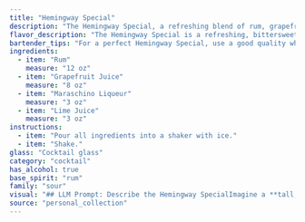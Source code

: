 ```yaml
---
title: "Hemingway Special"
description: "The Hemingway Special, a refreshing blend of rum, grapefruit, maraschino, and lime, is a classic **rum sour**.  It's rumored to be a favorite of Ernest Hemingway, though its origins remain shrouded in mystery. "
flavor_description: "The Hemingway Special is a refreshing, bittersweet cocktail. The rum provides a backbone of sweetness and spice, while the grapefruit juice adds a tart and slightly bitter counterpoint.  The maraschino liqueur contributes a touch of cherry sweetness and a delicate floral note, while the lime juice balances everything with its bright acidity, creating a harmonious and complex flavor profile. "
bartender_tips: "For a perfect Hemingway Special, use a good quality white rum. Freshly squeezed grapefruit juice is key. Don't be afraid to use a generous amount of maraschino liqueur, it balances the bitterness of the grapefruit.  Shake vigorously with ice to chill and dilute.  Strain into a chilled coupe glass and garnish with a grapefruit twist or a maraschino cherry. "
ingredients:
  - item: "Rum"
    measure: "12 oz"
  - item: "Grapefruit Juice"
    measure: "8 oz"
  - item: "Maraschino Liqueur"
    measure: "3 oz"
  - item: "Lime Juice"
    measure: "3 oz"
instructions:
  - item: "Pour all ingredients into a shaker with ice."
  - item: "Shake."
glass: "Cocktail glass"
category: "cocktail"
has_alcohol: true
base_spirit: "rum"
family: "sour"
visual: "## LLM Prompt: Describe the Hemingway SpecialImagine a **tall, slender glass**, filled with a **bright, pale pink liquid** that shimmers slightly. The **ice cubes** nestled within are clear and pristine, slowly melting into the drink.  The **rim of the glass** is **frosted with a thin layer of sugar** creating a subtle sweetness that contrasts the **tart grapefruit juice** which forms the foundation of the cocktail.  A **single maraschino cherry** sits perched on the rim, adding a touch of vibrant red to the otherwise subdued palette.  The **subtle scent** of rum and lime wafts from the glass, hinting at the refreshing and slightly bitter flavour that awaits.  **Describe the overall visual appeal of the Hemingway Special. Is it elegant? Simple? Refreshing?  How does the color and clarity of the drink contribute to its overall aesthetic?** "
source: "personal_collection"
---
```


